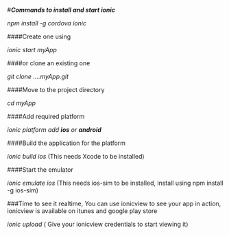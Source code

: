 #**_Commands to install and start ionic_** 

_npm install -g cordova ionic_

####Create one using

_ionic start myApp_ 

####or clone an existing one

_git clone ....myApp.git_

####Move to the project directory

_cd myApp_

####Add required platform

_ionic platform add **ios** or **android**_

####Build the application for the platform

_ionic build ios_ (This needs Xcode to be installed)

####Start the emulator

_ionic emulate ios_ (This needs ios-sim to be installed, install using npm install -g ios-sim)

###Time to see it realtime, You can use ionicview to see your app in action, ionicview is available on itunes and google play store

_ionic upload_ ( Give your ionicview credentials to start viewing it)
